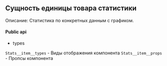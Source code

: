 ## Сущность единицы товара статистики

Описание:
Статистика по конкретных данным с графиком.

#### Public api

- types

`Stats__item__types` - Виды отображения компонента
`Stats__item__props` - Пропсы компонента
